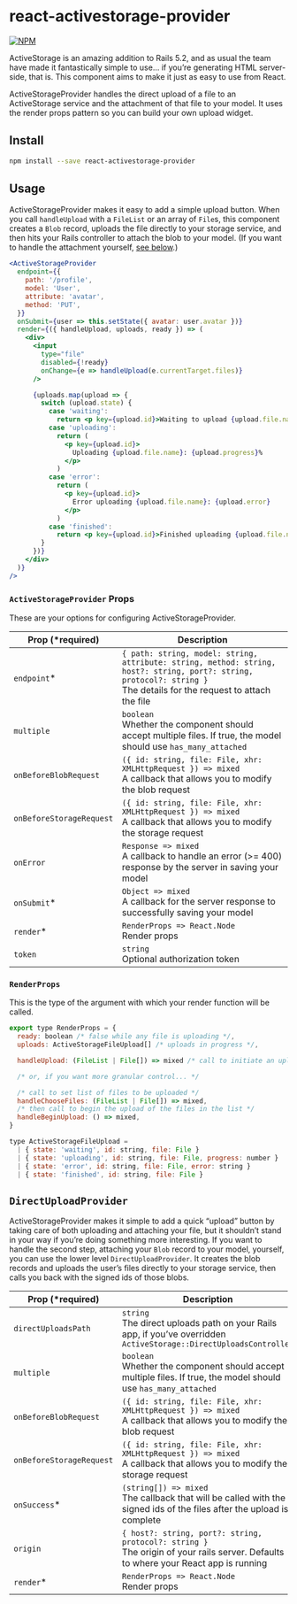 # react-activestorage-provider

[![NPM](https://img.shields.io/npm/v/react-activestorage-provider.svg)](https://www.npmjs.com/package/react-activestorage-provider)

ActiveStorage is an amazing addition to Rails 5.2, and as usual the team have made it fantastically simple to use... if you’re generating HTML server-side, that is. This component aims to make it just as easy to use from React.

ActiveStorageProvider handles the direct upload of a file to an ActiveStorage service and the attachment of that file to your model. It uses the render props pattern so you can build your own upload widget.

## Install

```bash
npm install --save react-activestorage-provider
```

## Usage

ActiveStorageProvider makes it easy to add a simple upload button. When you call `handleUpload` with a `FileList` or an array of `File`s, this component creates a `Blob` record, uploads the file directly to your storage service, and then hits your Rails controller to attach the blob to your model. (If you want to handle the attachment yourself, [see below](#directuploadprovider).)

```jsx
<ActiveStorageProvider
  endpoint={{
    path: '/profile',
    model: 'User',
    attribute: 'avatar',
    method: 'PUT',
  }}
  onSubmit={user => this.setState({ avatar: user.avatar })}
  render={({ handleUpload, uploads, ready }) => (
    <div>
      <input
        type="file"
        disabled={!ready}
        onChange={e => handleUpload(e.currentTarget.files)}
      />

      {uploads.map(upload => {
        switch (upload.state) {
          case 'waiting':
            return <p key={upload.id}>Waiting to upload {upload.file.name}</p>
          case 'uploading':
            return (
              <p key={upload.id}>
                Uploading {upload.file.name}: {upload.progress}%
              </p>
            )
          case 'error':
            return (
              <p key={upload.id}>
                Error uploading {upload.file.name}: {upload.error}
              </p>
            )
          case 'finished':
            return <p key={upload.id}>Finished uploading {upload.file.name}</p>
        }
      })}
    </div>
  )}
/>
```

### `ActiveStorageProvider` Props

These are your options for configuring ActiveStorageProvider.

| Prop (\*required)        | Description                                                                                                                                                               |
| ------------------------ | ------------------------------------------------------------------------------------------------------------------------------------------------------------------------- |
| `endpoint`\*             | `{ path: string, model: string, attribute: string, method: string, host?: string, port?: string, protocol?: string }`<br />The details for the request to attach the file |
| `multiple`               | `boolean`<br/>Whether the component should accept multiple files. If true, the model should use `has_many_attached`                                                       |
| `onBeforeBlobRequest`    | `({ id: string, file: File, xhr: XMLHttpRequest }) => mixed`<br />A callback that allows you to modify the blob request                                                   |
| `onBeforeStorageRequest` | `({ id: string, file: File, xhr: XMLHttpRequest }) => mixed`<br />A callback that allows you to modify the storage request                                                |
| `onError`                | `Response => mixed`<br />A callback to handle an error (>= 400) response by the server in saving your model                                                               |
| `onSubmit`\*             | `Object => mixed`<br />A callback for the server response to successfully saving your model                                                                               |
| `render`\*               | `RenderProps => React.Node`<br />Render props                                                                                                                             |
| `token`                  | `string`<br/>Optional authorization token                                                                                                                                 |

### `RenderProps`

This is the type of the argument with which your render function will be called.

```jsx
export type RenderProps = {
  ready: boolean /* false while any file is uploading */,
  uploads: ActiveStorageFileUpload[] /* uploads in progress */,

  handleUpload: (FileList | File[]) => mixed /* call to initiate an upload */,

  /* or, if you want more granular control... */

  /* call to set list of files to be uploaded */
  handleChooseFiles: (FileList | File[]) => mixed,
  /* then call to begin the upload of the files in the list */
  handleBeginUpload: () => mixed,
}

type ActiveStorageFileUpload =
  | { state: 'waiting', id: string, file: File }
  | { state: 'uploading', id: string, file: File, progress: number }
  | { state: 'error', id: string, file: File, error: string }
  | { state: 'finished', id: string, file: File }
```

## `DirectUploadProvider`

ActiveStorageProvider makes it simple to add a quick “upload” button by taking care of both uploading and attaching your file, but it shouldn’t stand in your way if you’re doing something more interesting. If you want to handle the second step, attaching your `Blob` record to your model, yourself, you can use the lower level `DirectUploadProvider`. It creates the blob records and uploads the user’s files directly to your storage service, then calls you back with the signed ids of those blobs.

| Prop (\*required)        | Description                                                                                                                             |
| ------------------------ | --------------------------------------------------------------------------------------------------------------------------------------- |
| `directUploadsPath`      | `string`<br />The direct uploads path on your Rails app, if you’ve overridden `ActiveStorage::DirectUploadsController`                  |
| `multiple`               | `boolean`<br/>Whether the component should accept multiple files. If true, the model should use `has_many_attached`                     |
| `onBeforeBlobRequest`    | `({ id: string, file: File, xhr: XMLHttpRequest }) => mixed`<br />A callback that allows you to modify the blob request                 |
| `onBeforeStorageRequest` | `({ id: string, file: File, xhr: XMLHttpRequest }) => mixed`<br />A callback that allows you to modify the storage request              |
| `onSuccess`\*            | `(string[]) => mixed`<br />The callback that will be called with the signed ids of the files after the upload is complete               |
| `origin`                 | `{ host?: string, port?: string, protocol?: string }`<br />The origin of your rails server. Defaults to where your React app is running |
| `render`\*               | `RenderProps => React.Node`<br />Render props                                                                                           |
